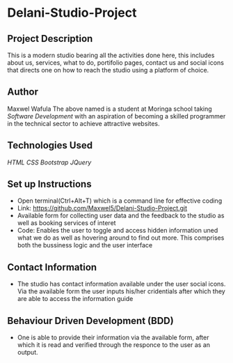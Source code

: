 # Delani-Studio-Project
## Project Description
This is a modern studio bearing all the activities done here, this includes about us, services, what to do, portifolio pages, contact us and social icons that directs one on how to reach the studio using a platform of choice.

## Author
Maxwel Wafula
The above named is a student at Moringa school taking <em>Software Development</em> with an aspiration of becoming a skilled programmer in the technical sector to achieve attractive websites.

## Technologies Used
*HTML*
*CSS*
*Bootstrap*
*JQuery*

## Set up Instructions
* Open terminal(Ctrl+Alt+T) which is a command line for effective coding
* Link: https://github.com/Maxwel5/Delani-Studio-Project.git
* Available form for collecting user data and the feedback to the studio as well as booking services of interet
* Code: Enables the user to toggle and access hidden information uned what we do as well as hovering around to          find out more. This comprises both the bussiness logic and the user interface

## Contact Information
* The studio has contact information available under the user social icons. Via the available form the user       inputs his/her cridentials after which they are able to access the information guide

## Behaviour Driven Development (BDD)
* One is able to provide their information via the available form, after which it is read and verified through the responce to the user as an output.
